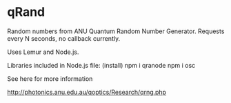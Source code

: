 # qRand
Random numbers from ANU Quantum Random Number Generator.
Requests every N seconds, no callback currently.

Uses Lemur and Node.js.

Libraries included in Node.js file: (install)
npm i qranode
npm i osc

See here for more information

http://photonics.anu.edu.au/qoptics/Research/qrng.php
